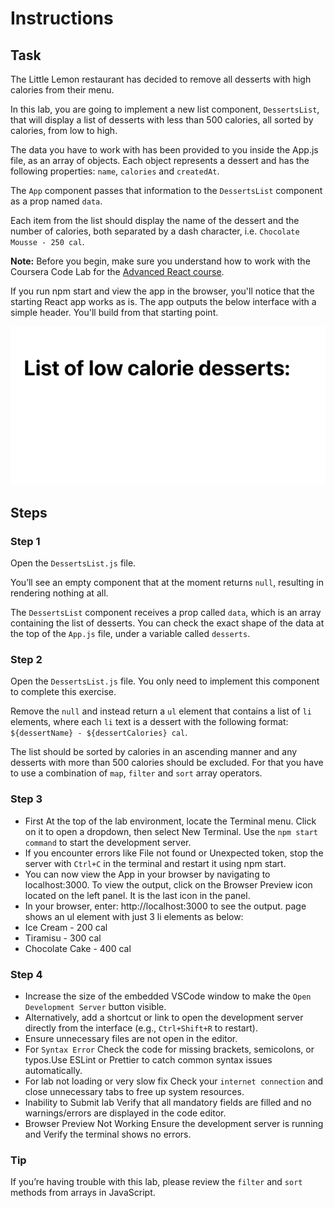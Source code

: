 # Instructions

## Task

The Little Lemon restaurant has decided to remove all desserts with high calories from their menu.

In this lab, you are going to implement a new list component, `DessertsList`, that will display a list of desserts with less than 500 calories, all sorted by calories, from low to high.

The data you have to work with has been provided to you inside the App.js file, as an array of objects. Each object represents a dessert and has the following properties: `name`, `calories` and `createdAt`.

The `App` component passes that information to the `DessertsList` component as a prop named `data`.

Each item from the list should display the name of the dessert and the number of calories, both separated by a dash character, i.e. `Chocolate Mousse - 250 cal`.

**Note:** Before you begin, make sure you understand how to work with the Coursera Code Lab for the [Advanced React course](https://www.coursera.org/learn/advanced-react/supplement/htaLX/working-with-labs-in-this-course).


If you run npm start and view the app in the browser, you'll notice that the starting React app works as is. The app outputs the below interface with a simple header. You'll build from that starting point.

![Alt text](images/image1.png)

## Steps

### **Step 1**

Open the `DessertsList.js` file.

You’ll see an empty component that at the moment returns `null`, resulting in rendering nothing at all.

The `DessertsList` component receives a prop called `data`, which is an array containing the list of desserts.
You can check the exact shape of the data at the top of the `App.js` file, under a variable called `desserts`.

### **Step 2**

Open the `DessertsList.js` file. You only need to implement this component to complete this exercise.

Remove the `null` and instead return a `ul` element that contains a list of `li` elements, where each `li` text is a dessert with the following format: `${dessertName} - ${dessertCalories} cal`.

The list should be sorted by calories in an ascending manner and any desserts with more than 500 calories should be excluded.
For that you have to use a combination of `map`, `filter` and `sort` array operators.

### **Step 3**

- First At the top of the lab environment, locate the Terminal menu. Click on it to open a dropdown, then select New Terminal.  Use the  `npm start command` to start the development server.  
- If you encounter errors like File not found or Unexpected token, stop the server with `Ctrl+C` in the terminal and restart it using npm start.  
- You can now view the App in your browser by navigating to localhost:3000. To view the output, click on the Browser Preview icon located on the left panel. It is the last icon in the panel.
- In your browser, enter: http://localhost:3000 to see the output.
page shows an ul element with just 3 li elements as below:
- Ice Cream - 200 cal
- Tiramisu - 300 cal
- Chocolate Cake - 400 cal

### **Step 4**

- Increase the size of the embedded VSCode window to make the `Open Development Server` button visible.
- Alternatively, add a shortcut or link to open the development server directly from the interface (e.g., `Ctrl+Shift+R` to restart).
- Ensure unnecessary files are not open in the editor.
- For `Syntax Error` Check the code for missing brackets, semicolons, or typos.Use ESLint or Prettier to catch common syntax issues automatically.
- For lab not loading or very slow fix Check your `internet connection` and close unnecessary tabs to free up system resources.
- Inability to Submit lab Verify that all mandatory fields are filled and no warnings/errors are displayed in the code editor.
- Browser Preview Not Working Ensure the development server is running and Verify the terminal shows no errors.

### **Tip**

If you’re having trouble with this lab, please review the `filter` and `sort` methods from arrays in JavaScript.
